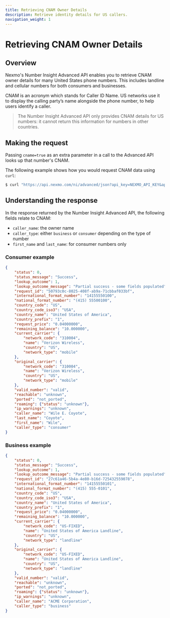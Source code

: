 ```yaml
---
title: Retrieving CNAM Owner Details
description: Retrieve identity details for US callers.
navigation_weight: 1
---
```


# Retrieving CNAM Owner Details

## Overview

Nexmo's Number Insight Advanced API enables you to retrieve CNAM owner details for many United States phone numbers. This includes landline and cellular numbers for both consumers and businesses.

CNAM is an acronym which stands for Caller ID Name. US networks use it to display the calling party’s name alongside the phone number, to help users identify a caller.

> The Number Insight Advanced API only provides CNAM details for US numbers: it cannot return this information for numbers in other countries.

## Making the request

Passing `cname=true` as an extra parameter in a call to the Advanced API looks up that number's CNAM.

The following example shows how you would request CNAM data using `curl`:

```bash
$ curl "https://api.nexmo.com/ni/advanced/json?api_key=NEXMO_API_KEY&api_secret=NEXMO_API_SECRET&number=14155550100&cname=true"
```

## Understanding the response

In the response returned by the Number Insight Advanced API, the following fields relate to CNAM:

* `caller_name`: the owner name
* `caller_type`: either `business` or `consumer` depending on the type of number
* `first_name` and `last_name`: for consumer numbers only

### Consumer example

```json
{
    "status": 0,
    "status_message": "Success",
    "lookup_outcome": 1,
    "lookup_outcome_message": "Partial success - some fields populated",
    "request_id": "50793c0c-8025-408f-ab9a-71cbbaf033bf",
    "international_format_number": "14155550100",
    "national_format_number": "(415) 55500100",
    "country_code": "US",
    "country_code_iso3": "USA",
    "country_name": "United States of America",
    "country_prefix": "1",
    "request_price": "0.04000000",
    "remaining_balance": "10.000000",
    "current_carrier": {
        "network_code": "310004",
        "name": "Verizon Wireless",
        "country": "US",
        "network_type": "mobile"
    },
    "original_carrier": {
        "network_code": "310004",
        "name": "Verizon Wireless",
        "country": "US",
        "network_type": "mobile"
    },
    "valid_number": "valid",
    "reachable": "unknown",
    "ported": "not_ported",
    "roaming": {"status": "unknown"},
    "ip_warnings": "unknown",
    "caller_name": "Wile E. Coyote",
    "last_name": "Coyote",
    "first_name": "Wile",
    "caller_type": "consumer"
}
```

### Business example

```json
{
    "status": 0,
    "status_message": "Success",
    "lookup_outcome": 1,
    "lookup_outcome_message": "Partial success - some fields populated",
    "request_id": "27c61a46-5b4a-4e80-b16d-725432559078",
    "international_format_number": "14155550101",
    "national_format_number": "(415) 555-0101",
    "country_code": "US",
    "country_code_iso3": "USA",
    "country_name": "United States of America",
    "country_prefix": "1",
    "request_price": "0.04000000",
    "remaining_balance": "10.000000",
    "current_carrier": {
        "network_code": "US-FIXED",
        "name": "United States of America Landline",
        "country": "US",
        "network_type": "landline"
    },
    "original_carrier": {
        "network_code": "US-FIXED",
        "name": "United States of America Landline",
        "country": "US",
        "network_type": "landline"
    },
    "valid_number": "valid",
    "reachable": "unknown",
    "ported": "not_ported",
    "roaming": {"status": "unknown"},
    "ip_warnings": "unknown",
    "caller_name": "ACME Corporation",
    "caller_type": "business"
}
```
